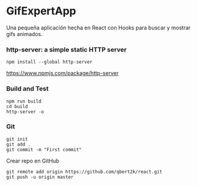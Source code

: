 # GifExpertApp

Una pequeña aplicación hecha en React con Hooks para buscar y mostrar gifs animados.

### http-server: a simple static HTTP server

```
npm install --global http-server
```

https://www.npmjs.com/package/http-server

### Build and Test

```
npm run build
cd build
http-server -o
```

### Git

```
git init
git add .
git commit -m "First commit"
```

Crear repo en GitHub

```
git remote add origin https://github.com/qbert2k/react.git
git push -u origin master
```